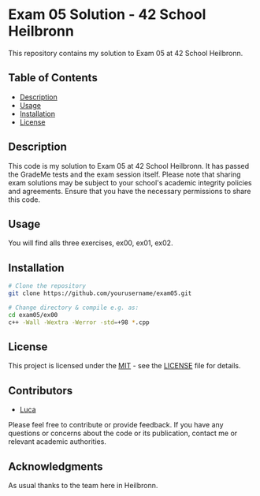 # Exam 05 Solution - 42 School Heilbronn

This repository contains my solution to Exam 05 at 42 School Heilbronn.

## Table of Contents

- [Description](#description)
- [Usage](#usage)
- [Installation](#installation)
- [License](#license)

## Description

This code is my solution to Exam 05 at 42 School Heilbronn. It has passed the GradeMe tests and the exam session itself. Please note that sharing exam solutions may be subject to your school's academic integrity policies and agreements. Ensure that you have the necessary permissions to share this code.

## Usage

You will find alls three exercises, ex00, ex01, ex02.

## Installation

```bash
# Clone the repository
git clone https://github.com/yourusername/exam05.git

# Change directory & compile e.g. as:
cd exam05/ex00
c++ -Wall -Wextra -Werror -std=+98 *.cpp
```

## License

This project is licensed under the [MIT](LICENSE) - see the [LICENSE](LICENSE) file for details.

## Contributors

- [Luca](https://github.com/sc00bid00)

Please feel free to contribute or provide feedback. If you have any questions or concerns about the code or its publication, contact me or relevant academic authorities.

## Acknowledgments

As usual thanks to the team here in Heilbronn.
